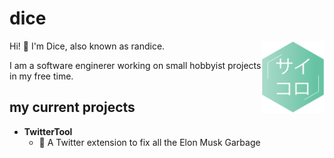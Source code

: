 # dice

<img width="20%" align="right" src="https://github.com/DiceRandom/DiceRandom/blob/master/logo.png?raw=true" />
<p font-size="20px" >Hi! 👋 I'm Dice, also known as randice.</p>
<p>I am a software enginerer working on small hobbyist projects in my free time. </p>

## my current projects

- **TwitterTool**
    - 🐥 A Twitter extension to fix all the Elon Musk Garbage
